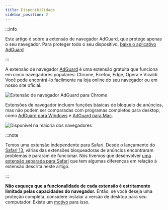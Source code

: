 ```yaml
---
title: Disponibilidade
sidebar_position: 2
---
```


:::info

Este artigo é sobre a extensão de navegador AdGuard, que protege apenas o seu navegador. Para proteger todo o seu dispositivo, [baixe o aplicativo AdGuard](https://agrd.io/download-kb-adblock)

:::

A extensão de navegador [AdGuard](https://adguard.com/adguard-browser-extension/overview.html) é uma extensão gratuita que funciona em cinco navegadores populares: Chrome, Firefox, Edge, Opera e Vivaldi. Você pode encontrá-lo facilmente na loja online do seu navegador ou em nosso site oficial.

![Extensão de navegador AdGuard para Chrome](https://cdn.adtidy.org/content/Kb/ad_blocker/browser_extension/ad_blocker_browser_extension_overview.png)

Extensões de navegador incluem funções básicas de bloqueio de anúncios, mas não podem ser comparadas com programas completos para desktop, como [AdGuard para Windows](/adguard-for-windows/features/home-screen) e [AdGuard para Mac](/adguard-for-mac/features/main).

![Disponível na maioria dos navegadores](https://cdn.adtidy.org/content/Kb/ad_blocker/browser_extension/ad_blocker_browser_extension_availability.png)

:::note

Temos uma extensão independente para Safari. Desde o lançamento do [Safari 13](https://adguard.com/en/blog/adguard-safari-1-5.html), várias das extensões bloqueadoras de anúncios encontraram problemas e pararam de funcionar. Nós tivemos que desenvolver [uma extensão separada para Safari](/adguard-for-safari/features/general) que tem algumas diferenças em relação à extensão descrita neste artigo.

:::

**Não esqueça que a funcionalidade de cada extensão é estritamente limitada pelas capacidades do navegador.** Então, se você deseja uma proteção completa, considere instalar a versão de desktop para seu computador. Existe um [motivo](adguard-browser-extension/comparison-standalone) para isso.
